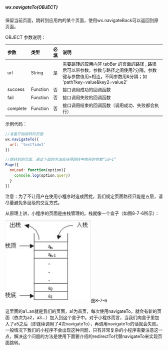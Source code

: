 ##### wx.navigateTo(OBJECT)

保留当前页面，跳转到应用内的某个页面，使用wx.navigateBack可以返回到原页面。

OBJECT 参数说明：

| 参数 | 类型 | 必填 | 说明 |
| :--- | :--- | :--- | :--- |
|url	|String	|是	|需要跳转的应用内非 tabBar 的页面的路径 , 路径后可以带参数。参数与路径之间使用?分隔，参数键与参数值用=相连，不同参数用&分隔；如 'path?key=value&key2=value2'|
|success	|Function	|否	|接口调用成功的回调函数|
|fail	|Function	|否	|接口调用失败的回调函数|
|complete	|Function	|否	|接口调用结束的回调函数（调用成功、失败都会执行）|

示例代码：
```js
//准备开始跳转的页面
wx.navigateTo({
  url: 'test?id=1'
})
```
```js
//跳转到的页面，通过下面的方法会获得跳转中携带的参数“id=1”
Page({
  onLoad: function(option){
    console.log(option.query)
  }
})
```

注意：为了不让用户在使用小程序时造成困扰，我们规定页面路径只能是五层，请尽量避免多层级的交互方式。

从原理上讲，小程序的页面是由栈管理的。栈就像一个盒子（如图8-7-6所示）：

![](/assets/8-7-6.png)图8-7-6

这里面的a1..an就是我们的页面，a1为首页，每次使用navigateTo，就会有新的页面（依次为a2，a3...）加入到这个盒子中。对于小程序而言，当我们向盒子里加入了a5之后（即连续调用了4次navigateTo），再调用navigateTo的话就会失败。一般情况下我们的小程序不会出现这种问题，只有非常复杂的小程序需要注意这一点，解决这个问题的方法是使用下面要介绍的redirectTo代替navigateTo来实现页面跳转。